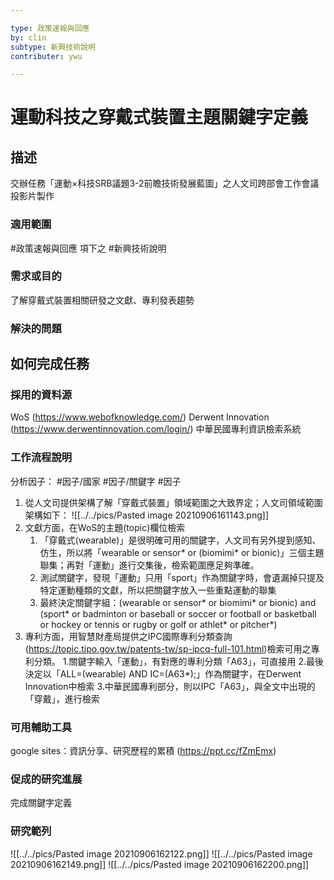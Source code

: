 ```yaml
---

type: 政策速報與回應
by: clin 
subtype: 新興技術說明 
contributer: ywu

---
```


# 運動科技之穿戴式裝置主題關鍵字定義


## 描述
交辦任務「運動×科技SRB議題3-2前瞻技術發展藍圖」之人文司跨部會工作會議投影片製作

### 適用範圍
#政策速報與回應  項下之 #新興技術說明 

### 需求或目的
了解穿戴式裝置相關研發之文獻、專利發表趨勢

### 解決的問題


## 如何完成任務
### 採用的資料源
WoS (https://www.webofknowledge.com/)
Derwent Innovation (https://www.derwentinnovation.com/login/)
中華民國專利資訊檢索系統

### 工作流程說明
分析因子： #因子/國家 #因子/關鍵字 #因子  

1. 從人文司提供架構了解「穿戴式裝置」領域範圍之大致界定；人文司領域範圍架構如下：
![[../../pics/Pasted image 20210906161143.png]]
2. 文獻方面，在WoS的主題(topic)欄位檢索
	1. 「穿戴式(wearable)」是很明確可用的關鍵字，人文司有另外提到感知、仿生，所以將「wearable or sensor* or (biomimi* or bionic)」三個主題聯集；再對「運動」進行交集後，檢索範圍應足夠準確。
	2. 測試關鍵字，發現「運動」只用「sport」作為關鍵字時，會遺漏掉只提及特定運動種類的文獻，所以把關鍵字放入一些重點運動的聯集
	3. 最終決定關鍵字組：(wearable or sensor* or biomimi* or bionic) and (sport* or badminton or baseball or soccer or football or basketball or hockey or tennis or rugby or golf or athlet* or pitcher*)
3. 專利方面，用智慧財產局提供之IPC國際專利分類查詢(https://topic.tipo.gov.tw/patents-tw/sp-ipcq-full-101.html)檢索可用之專利分類。
       1.關鍵字輸入「運動」，有對應的專利分類「A63」，可直接用
	   2.最後決定以「ALL=(wearable) AND IC=(A63*);」作為關鍵字，在Derwent Innovation中檢索
	   3.中華民國專利部分，則以IPC「A63」，與全文中出現的「穿戴」，進行檢索

### 可用輔助工具
google sites：資訊分享、研究歷程的累積 (https://ppt.cc/fZmEmx)

### 促成的研究進展
完成關鍵字定義

### 研究範列
![[../../pics/Pasted image 20210906162122.png]]
![[../../pics/Pasted image 20210906162149.png]]
![[../../pics/Pasted image 20210906162200.png]]